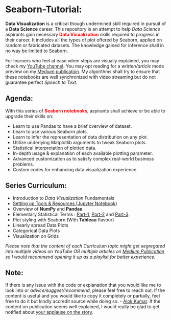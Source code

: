# Seaborn-Tutorial:

**Data Visualization** is a critical though undermined skill required in pursuit of a **Data Science** career. This repository is an attempt to help *Data Science* aspirants gain necessary **<span style="color:red">Data Visualization</span>** skills required to progress in their career. It includes all the types of plot offered by Seaborn, applied on random or fabricated datasets. The knowledge gained for inference shall in no way be limited to Seaborn. 

For learners who feel at ease when steps are visually explained, you may check my [YouTube channel](https://www.youtube.com/channel/UCwvHagkArilKs7QT4vqFXqQ). You may opt reading for a *written/article* mode preview on my [Medium publication](https://medium.com/@neuralnets). My algorithms shall try to ensure that these notebooks are well synchronized with video streaming but do not guarantee perfect *Speech to Text*.

## Agenda:
With this series of **<span style="color:red">Seaborn notebooks</span>**, aspirants shall achieve or be able to upgrade their skills on:
- Learn to use Pandas to have a brief overview of dataset.
- Learn to use various Seaborn plots.
- Learn to infer the representation of data distribution on any plot.
- Utilize underlying Matplotlib arguments to tweak Seaborn plots.
- Statistical interpretation of plotted data.
- In-depth usage & explanation of each available plotting parameter.
- Advanced customization as to satisfy complex real-world business problems.
- Custom codes for enhancing data visualization experience.

## Series Curriculum:
- Introduction to *Data Visualization* Fundamentals
- [Setting up Tools & Resources (Jupyter Notebook](https://medium.com/@neuralnets/beginners-quick-guide-for-handling-issues-launching-jupyter-notebook-for-python-using-anaconda-8be3d57a209b))
- Overview of **NumPy** and **Pandas**
- Elementary Statistical Terms : [Part-1](https://medium.com/@neuralnets/probability-distribution-statistics-for-deep-learning-73a567e65dfa), [Part-2](https://medium.com/@neuralnets/elementary-statistical-terms-for-data-science-interviews-212d931ca57d) and [Part-3](https://medium.com/@neuralnets/linear-algebra-for-data-science-revisiting-high-school-9a6bbeba19c6).
- Plot styling with Seaborn (With **Tableau** flavour)
- Linearly spread Data Plots
- Categorical Data Plots
- Visualization on Grids

*Please note that the content of each Curriculum topic might get segregated into multiple videos on YouTube OR multiple articles on [Medium Publication](https://medium.com/@neuralnets) so I would recommend opening it up as a playlist for better experience.*

## Note:
If there is any issue with the code or explanation that you would like me to look into or *advice/suggest/recommend*, please feel free to reach out. If the content is useful and you would like to copy it completely or partially, feel free to do it but kindly accredit source while doing so. - [Alok Kumar](https://www.linkedin.com/in/alok-kumar-85455b117/). 
If the content on publication seems well explained, I would really be glad to get notified about [your applause on the story](https://help.medium.com/hc/en-us/articles/115011350967-Claps).
